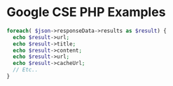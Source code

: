 # Google CSE PHP Examples

```php
foreach( $json->responseData->results as $result) {
  echo $result->url;
  echo $result->title;
  echo $result->content;
  echo $result->url;
  echo $result->cacheUrl;
  // Etc..
}
```
